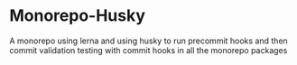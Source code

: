 # Monorepo-Husky
A monorepo using lerna and using husky to run precommit hooks and then commit validation testing with commit hooks in all the monorepo packages
